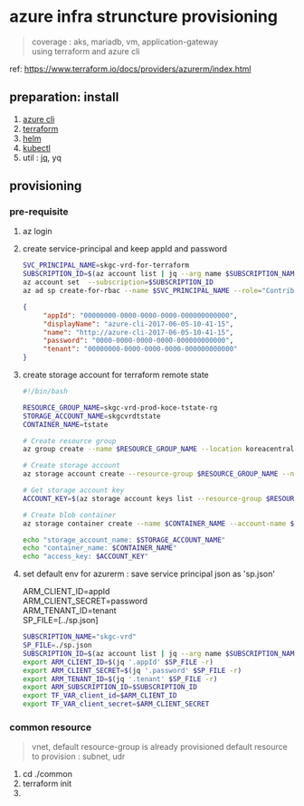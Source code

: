 # azure infra struncture provisioning

> coverage : aks, mariadb, vm, application-gateway \
> using terraform and azure cli

ref: https://www.terraform.io/docs/providers/azurerm/index.html

## preparation: install
1. [azure cli](https://docs.microsoft.com/en-us/cli/azure/install-azure-cli)
2. [terraform](https://learn.hashicorp.com/tutorials/terraform/install-cli)
3. [helm](https://helm.sh/docs/intro/install/)
4. [kubectl](https://kubernetes.io/docs/tasks/tools/install-kubectl/)
5. util : [jq](https://stedolan.github.io/jq/manual/), yq

## provisioning

### pre-requisite
1. az login
2. create service-principal and keep appId and password
   ``` sh
   SVC_PRINCIPAL_NAME=skgc-vrd-for-terraform
   SUBSCRIPTION_ID=$(az account list | jq --arg name $SUBSCRIPTION_NAME '.[] | select(.name == $name) | .id' -r)
   az account set  --subscription=$SUBSCRIPTION_ID 
   az ad sp create-for-rbac --name $SVC_PRINCIPAL_NAME --role="Contributor" --scopes=/subscriptions/$SUBSCRIPTION_ID
   ``` 
   ``` json
   {
        "appId": "00000000-0000-0000-0000-000000000000",
        "displayName": "azure-cli-2017-06-05-10-41-15",
        "name": "http://azure-cli-2017-06-05-10-41-15",
        "password": "0000-0000-0000-0000-000000000000",
        "tenant": "00000000-0000-0000-0000-000000000000"
   }
   ```
3. create storage account for terraform remote state
   ``` sh
   #!/bin/bash

   RESOURCE_GROUP_NAME=skgc-vrd-prod-koce-tstate-rg
   STORAGE_ACCOUNT_NAME=skgcvrdtstate
   CONTAINER_NAME=tstate

   # Create resource group
   az group create --name $RESOURCE_GROUP_NAME --location koreacentral

   # Create storage account
   az storage account create --resource-group $RESOURCE_GROUP_NAME --name $STORAGE_ACCOUNT_NAME --sku Standard_LRS --encryption-services blob

   # Get storage account key
   ACCOUNT_KEY=$(az storage account keys list --resource-group $RESOURCE_GROUP_NAME --account-name $STORAGE_ACCOUNT_NAME | jq '.[0]|.value' -r)

   # Create blob container
   az storage container create --name $CONTAINER_NAME --account-name $STORAGE_ACCOUNT_NAME --account-key $ACCOUNT_KEY

   echo "storage_account_name: $STORAGE_ACCOUNT_NAME"
   echo "container_name: $CONTAINER_NAME"
   echo "access_key: $ACCOUNT_KEY"
   ```
4. set default env for azurerm : save service principal json as 'sp.json'
   
   ARM_CLIENT_ID=appId  
   ARM_CLIENT_SECRET=password  
   ARM_TENANT_ID=tenant  
   SP_FILE=[../sp.json]

   ``` sh
   SUBSCRIPTION_NAME="skgc-vrd"
   SP_FILE=./sp.json
   SUBSCRIPTION_ID=$(az account list | jq --arg name $SUBSCRIPTION_NAME '.[] | select(.name == $name) | .id' -r)
   export ARM_CLIENT_ID=$(jq '.appId' $SP_FILE -r)
   export ARM_CLIENT_SECRET=$(jq '.password' $SP_FILE -r)
   export ARM_TENANT_ID=$(jq '.tenant' $SP_FILE -r)
   export ARM_SUBSCRIPTION_ID=$SUBSCRIPTION_ID
   export TF_VAR_client_id=$ARM_CLIENT_ID
   export TF_VAR_client_secret=$ARM_CLIENT_SECRET
   ```


### common resource
> vnet, default resource-group is already provisioned
> default resource to provision : subnet, udr

1. cd ./common
2. terraform init
3.  